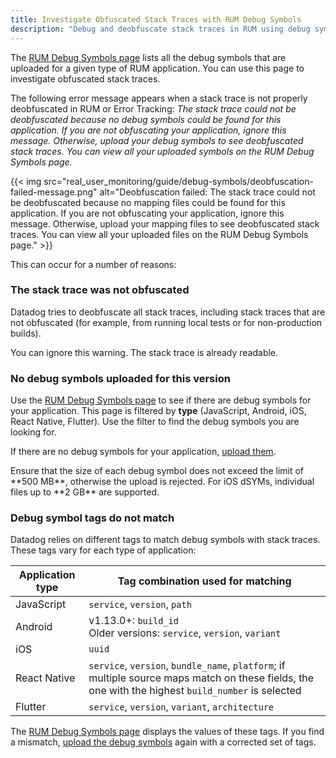 ```yaml
---
title: Investigate Obfuscated Stack Traces with RUM Debug Symbols
description: "Debug and deobfuscate stack traces in RUM using debug symbols to investigate errors in obfuscated mobile and web applications."
---
```


The [RUM Debug Symbols page][1] lists all the debug symbols that are uploaded for a given type of RUM application. You can use this page to investigate obfuscated stack traces.

The following error message appears when a stack trace is not properly deobfuscated in RUM or Error Tracking: _The stack trace could not be deobfuscated because no debug symbols could be found for this application. If you are not obfuscating your application, ignore this message. Otherwise, upload your debug symbols to see deobfuscated stack traces. You can view all your uploaded symbols on the RUM Debug Symbols page._

{{< img src="real_user_monitoring/guide/debug-symbols/deobfuscation-failed-message.png" alt="Deobfuscation failed: The stack trace could not be deobfuscated because no mapping files could be found for this application. If you are not obfuscating your application, ignore this message. Otherwise, upload your mapping files to see deobfuscated stack traces. You can view all your uploaded files on the RUM Debug Symbols page." >}}

This can occur for a number of reasons:

### The stack trace was not obfuscated

Datadog tries to deobfuscate all stack traces, including stack traces that are not obfuscated (for example, from running local tests or for non-production builds).

You can ignore this warning. The stack trace is already readable.

### No debug symbols uploaded for this version

Use the [RUM Debug Symbols page][1] to see if there are debug symbols for your application. This page is filtered by **type** (JavaScript, Android, iOS, React Native, Flutter). Use the filter to find the debug symbols you are looking for.

If there are no debug symbols for your application, [upload them][2].

<div class="alert alert-warning">
Ensure that the size of each debug symbol does not exceed the limit of **500 MB**, otherwise the upload is rejected.
For iOS dSYMs, individual files up to **2 GB** are supported. 
</div>

### Debug symbol tags do not match

Datadog relies on different tags to match debug symbols with stack traces. These tags vary for each type of application:

| Application type | Tag combination used for matching |
| ---- | ---- |
| JavaScript | `service`, `version`, `path`|
| Android | v1.13.0+: `build_id`<br/> Older versions: `service`, `version`, `variant`|
| iOS | `uuid` |
| React Native | `service`, `version`, `bundle_name`, `platform`; if multiple source maps match on these fields, the one with the highest `build_number` is selected |
| Flutter | `service`, `version`, `variant`, `architecture` |

The [RUM Debug Symbols page][1] displays the values of these tags. If you find a mismatch, [upload the debug symbols][2] again with a corrected set of tags.



[1]: https://app.datadoghq.com/source-code/setup/rum
[2]: /real_user_monitoring/error_tracking/mobile/android/?tab=us#upload-your-mapping-file
